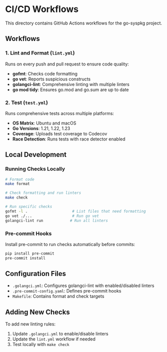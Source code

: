# CI/CD Workflows

This directory contains GitHub Actions workflows for the go-syspkg project.

## Workflows

### 1. Lint and Format (`lint.yml`)
Runs on every push and pull request to ensure code quality:
- **gofmt**: Checks code formatting
- **go vet**: Reports suspicious constructs
- **golangci-lint**: Comprehensive linting with multiple linters
- **go mod tidy**: Ensures go.mod and go.sum are up to date

### 2. Test (`test.yml`)
Runs comprehensive tests across multiple platforms:
- **OS Matrix**: Ubuntu and macOS
- **Go Versions**: 1.21, 1.22, 1.23
- **Coverage**: Uploads test coverage to Codecov
- **Race Detection**: Runs tests with race detector enabled

## Local Development

### Running Checks Locally
```bash
# Format code
make format

# Check formatting and run linters
make check

# Run specific checks
gofmt -l .                    # List files that need formatting
go vet ./...                  # Run go vet
golangci-lint run            # Run all linters
```

### Pre-commit Hooks
Install pre-commit to run checks automatically before commits:
```bash
pip install pre-commit
pre-commit install
```

## Configuration Files

- `.golangci.yml`: Configures golangci-lint with enabled/disabled linters
- `.pre-commit-config.yaml`: Defines pre-commit hooks
- `Makefile`: Contains format and check targets

## Adding New Checks

To add new linting rules:
1. Update `.golangci.yml` to enable/disable linters
2. Update the `lint.yml` workflow if needed
3. Test locally with `make check`
